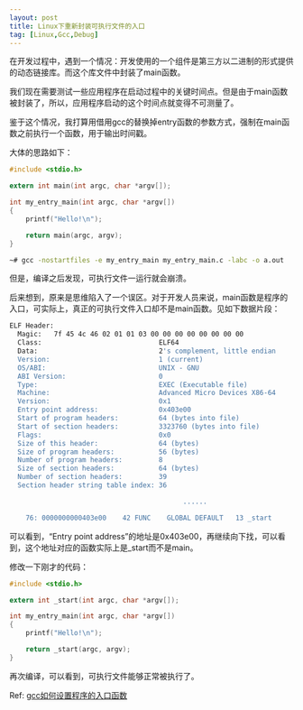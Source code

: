 ```yaml
---
layout: post
title: Linux下重新封装可执行文件的入口
tag: [Linux,Gcc,Debug]
---
```



在开发过程中，遇到一个情况：开发使用的一个组件是第三方以二进制的形式提供的动态链接库。而这个库文件中封装了main函数。

我们现在需要测试一些应用程序在启动过程中的关键时间点。但是由于main函数被封装了，所以，应用程序启动的这个时间点就变得不可测量了。

鉴于这个情况，我打算用借用gcc的替换掉entry函数的参数方式，强制在main函数之前执行一个函数，用于输出时间戳。

<!--break-->

大体的思路如下：

```c
#include <stdio.h>

extern int main(int argc, char *argv[]);

int my_entry_main(int argc, char *argv[])
{
	printf("Hello!\n");

	return main(argc, argv);
}
```

```bash
~# gcc -nostartfiles -e my_entry_main my_entry_main.c -labc -o a.out
```

但是，编译之后发现，可执行文件一运行就会崩溃。



后来想到，原来是思维陷入了一个误区。对于开发人员来说，main函数是程序的入口，可实际上，真正的可执行文件入口却不是main函数。见如下数据片段：

```bash
ELF Header:
  Magic:   7f 45 4c 46 02 01 01 03 00 00 00 00 00 00 00 00
  Class:                             ELF64
  Data:                              2's complement, little endian
  Version:                           1 (current)
  OS/ABI:                            UNIX - GNU
  ABI Version:                       0
  Type:                              EXEC (Executable file)
  Machine:                           Advanced Micro Devices X86-64
  Version:                           0x1
  Entry point address:               0x403e00
  Start of program headers:          64 (bytes into file)
  Start of section headers:          3323760 (bytes into file)
  Flags:                             0x0
  Size of this header:               64 (bytes)
  Size of program headers:           56 (bytes)
  Number of program headers:         8
  Size of section headers:           64 (bytes)
  Number of section headers:         39
  Section header string table index: 36

                                           ......

    76: 0000000000403e00    42 FUNC    GLOBAL DEFAULT   13 _start
```

可以看到，“Entry point address”的地址是0x403e00，再继续向下找，可以看到，这个地址对应的函数实际上是_start而不是main。



修改一下刚才的代码：

```c
#include <stdio.h>

extern int _start(int argc, char *argv[]);

int my_entry_main(int argc, char *argv[])
{
	printf("Hello!\n");

	return _start(argc, argv);
}

```

再次编译，可以看到，可执行文件能够正常被执行了。



Ref: [gcc如何设置程序的入口函数](https://blog.csdn.net/hnyzyty/article/details/45776275)
